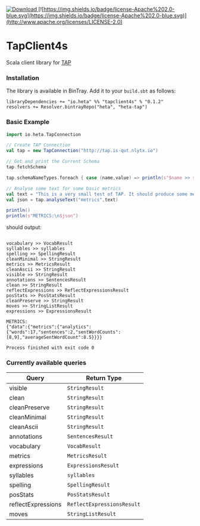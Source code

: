 [ ![Download](https://api.bintray.com/packages/heta/heta-tap/tapclient4s/images/download.svg?version=0.1.2) ](https://bintray.com/heta/heta-tap/tapclient4s/0.1.2/link) [![https://img.shields.io/badge/license-Apache%202.0-blue.svg](https://img.shields.io/badge/license-Apache%202.0-blue.svg)](http://www.apache.org/licenses/LICENSE-2.0)

# TapClient4s
Scala client library for [TAP](https://github.com/heta-io/tap)

### Installation

The library is available in BinTray. Add it to your `build.sbt` as follows:

```sbtshell
libraryDependencies += "io.heta" %% "tapclient4s" % "0.1.2"
resolvers += Resolver.bintrayRepo("heta", "heta-tap")
```

### Basic Example

```scala
import io.heta.TapConnection

// Create TAP Connection
val tap = new TapConnection("http://tap.is-qut.nlytx.io")

// Get and print the Current Schema
tap.fetchSchema

tap.schemaNameTypes.foreach { case (name,value) => println(s"$name >> $value")}

// Analyse some text for some basic metrics
val text = "This is a very small test of TAP. It should produce some metrics on these two sentences!"
val json = tap.analyseText("metrics",text)

println()
println(s"METRICS:\n$json")
```

should output:

```

vocabulary >> VocabResult
syllables >> syllables
spelling >> SpellingResult
cleanMinimal >> StringResult
metrics >> MetricsResult
cleanAscii >> StringResult
visible >> StringResult
annotations >> SentencesResult
clean >> StringResult
reflectExpressions >> ReflectExpressionsResult
posStats >> PosStatsResult
cleanPreserve >> StringResult
moves >> StringListResult
expressions >> ExpressionsResult

METRICS:
{"data":{"metrics":{"analytics":{"words":17,"sentences":2,"sentWordCounts":[8,9],"averageSentWordCount":8.5}}}}

Process finished with exit code 0

```

### Currently available queries

| Query | Return Type |
|-------|-------------|
| visible | `StringResult` |
| clean | `StringResult` |
| cleanPreserve | `StringResult` |
| cleanMinimal | `StringResult` |
| cleanAscii | `StringResult` |
| annotations | `SentencesResult` |
| vocabulary | `VocabResult` |
| metrics | `MetricsResult` |
| expressions | `ExpressionsResult` |
| syllables | `syllables` |
| spelling | `SpellingResult` |
| posStats | `PosStatsResult` |
| reflectExpressions | `ReflectExpressionsResult` |
| moves | `StringListResult` |